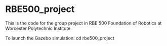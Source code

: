 # RBE500_project
This is the code for the group project in RBE 500 Foundation of  Robotics at Worcester Polytechnic Institute

To launch the Gazebo simulation:
cd rbe500_project
